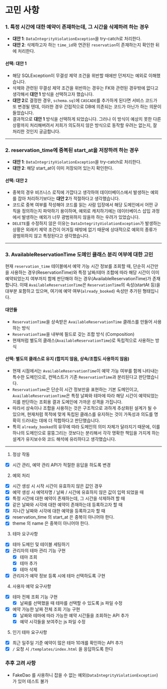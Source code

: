# 고민 사항

### 1. 특정 시간에 대한 예약이 존재하는데, 그 시간을 삭제하려 하는 경우

- **대안 1**: `DataIntegrityViolationException`을 try-catch로 처리한다.
- **대안 2**: 삭제하고자 하는 `time_id`와 연관된 `reservation`이 존재하는지 확인한 뒤에 처리한다.

#### 선택: 대안 1

- 해당 SQLException이 무결성 제약 조건을 위반할 때에만 던져지는 예외로 이해했습니다.
- 삭제와 관련된 무결성 제약 조건을 위반하는 경우는 FK와 관련된 경우밖에 없다고 생각해서 **대안 1** 방식을 선택하고자 했습니다.
- **대안 2**로 결정한 경우, `schema.sql`에 `CASCADE`를 추가하게 된다면 서비스 코드가 또 변경될 텐데, 이러한 경우 간접적으로 DB에 의존되는 코드가 아닌가 하는 의문이 들었습니다.
- 결과적으로 **대안 1** 방식을 선택하게 되었습니다. 그러나 이 방식이 예상치 못한 다른 상황까지 처리해버려서 저희가 의도하지 않은 방식으로 동작할 우려는 없는지, 잘 처리한 것인지 궁금합니다.

---

### 2. reservation_time에 중복된 start_at을 저장하려 하는 경우

- **대안 1**: `DataIntegrityViolationException`을 try-catch로 처리한다.
- **대안 2**: 해당 start_at이 이미 저장되어 있는지 확인한다.

#### 선택: 대안 2

- 중복의 경우 비즈니스 로직에 가깝다고 생각하여 데이터베이스에서 발생하는 예외를 잡아 처리하기보다는 **대안 2**가 적절하다고 생각했습니다.
- 코드로 중복 여부를 작성해야 코드를 읽는 사람 입장에서 해당 도메인에서 어떤 규칙을 정의하는지 파악하기 용이하며, 예외로 캐치하기에는 데이터베이스 삽입 과정에서 발생하는 예외가 너무 광범위하지 않을까 하는 우려가 있었습니다.
- `DELETE`를 수정하지 않은 이유는 `DataIntegrityViolationException`가 발생하는 상황은 외래키 제약 조건이 어겨질 때밖에 없기 때문에 상대적으로 예외의 종류가 광범위하지 않고 특정된다고 생각했습니다.

---

### 3. AvailableReservationTime 도메인 클래스 분리 여부에 대한 고민

현재 `reservation_time` 테이블에서 예약 가능 시간 정보를 조회할 때, 단순히 시간만을 사용하는 경우(ReservationTime)와 특정 날짜/테마 조합에 따라 해당 시간이 이미 예약되었는지 여부까지 함께 판단해야 하는 경우(AvailableReservationTime)가 존재합니다. 이때 `AvailableReservationTime`은 `ReservationTime`의 속성(startAt 등)을 대부분 포함하고 있으며, 여기에 예약 여부(`already_booked`) 속성만 추가된 형태입니다.

#### 대안들
- `ReservationTime`을 상속받은 `AvailableReservationTime` 클래스를 만들어 사용하는 방식
- `ReservationTime`을 내부에 필드로 갖는 조합 방식 (Composition)
- 현재처럼 별도의 클래스(`AvailableReservationTime`)로 독립적으로 사용하는 방식

#### 선택: 별도의 클래스로 유지 (합치지 않음, 상속/조합도 사용하지 않음)

- 현재 시점에서는 `AvailableReservationTime`이 예약 가능 여부를 함께 나타내는 특수한 도메인으로, 컨텍스트가 기존 `ReservationTime`과 분리된다고 판단했습니다.
- `ReservationTime`은 단순히 시간 정보만을 표현하는 기본 도메인이고, `AvailableReservationTime`은 특정 날짜와 테마에 따라 해당 시간이 예약되었는지를 판단하는 조회용 결과 도메인에 가까운 성격을 가집니다.
- 따라서 상속이나 조합을 사용하는 것은 구조적으로 과하게 추상화된 설계가 될 수 있으며, 현재처럼 목적에 맞게 독립된 클래스를 유지하는 것이 가독성과 의도를 명확히 드러내는 데에 더 적합하다고 판단했습니다.
- 특히 `already_booked`의 유무에 따라 도메인의 의미 자체가 달라지기 때문에, 이를 하나의 도메인으로 뭉뚱그리는 것보다는 분리해서 각각 명확한 책임을 가지게 하는 설계가 유지보수와 코드 해석에 유리하다고 생각했습니다.


---

1. 정상 작동

- [x] 시간 관리, 예약 관리 API가 적절한 응답을 하도록 변경

2. 예외 처리

- [x] 시간 생성 시 시작 시간이 유효하지 않은 값인 경우
- [x] 예약 생성 시 예약자명 / 날짜 / 시간에 유효하지 않은 값이 입력 되었을 때
- [x] 특정 시간에 대한 예약이 존재하는데, 그 시간을 삭제하려 할 때
- [x] 같은 날짜와 시각에 대한 예약이 존재하는데 등록하고자 할 때
- [x] 지나간 날짜와 시각에 대한 예약을 등록하고자 할 때
- [x] reservation_time 의 start_at 은 중복이 아니어야 한다.
- [x] theme 의 name 은 중복이 아니어야 한다.

3. 테마 요구사항

- [x] 테마 도메인 및 테이블 세팅하기
- [x] 관리자의 테마 관리 기능 구현
    - [x] 테마 조회
    - [x] 테마 추가
    - [x] 테마 삭제
- [x] 관리자가 예약 정보 등록 시에 테마 선택하도록 구현

4. 사용자 예약 요구사항

- [x] 테마 전체 조회 기능 구현
    - [x] 날짜를 선택했을 때 테마를 선택할 수 있도록 js 파일 수정
- [x] 예약 가능한 날짜 전체 조회 기능 구현
    - [x] 날짜와 테마에 따라 가능한 예약 시간들을 조회하는 API 추가
    - [x] 예약 시각들을 보여주는 js 파일 수정

5. 인기 테마 요구사항

- [x] 최근 일주일 기준 예약이 많은 테마 10개를 확인하는 API 추가
- [x] `/` 요청 시 `/templates/index.html` 을 응답하도록 한다

### 추후 고려 사항

- FakeDao 를 사용하니 잡을 수 없는 예외(`DataIntegrityViolationException`) 가 있어 테스트 불가
